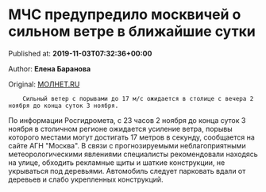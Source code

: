 
# МЧС предупредило москвичей о сильном ветре в ближайшие сутки

Published at: **2019-11-03T07:32:36+00:00**

Author: **Елена Баранова**

Original: [МОЛНЕТ.RU](https://www.molnet.ru/mos/ru/culture/o_717163)


        Сильный ветер с порывами до 17 м/с ожидается в столице с вечера 2 ноября до конца суток 3 ноября.
      
По информации Росгидромета, с 23 часов 2 ноября до конца суток 3 ноября в столичном регионе ожидается усиление ветра, порывы которого местами могут достигать 17 метров в секунду, сообщается на сайте АГН "Москва".
В связи с прогнозируемыми неблагоприятными метеорологическими явлениями специалисты рекомендовали находясь на улице, обходить рекламные щиты и шаткие конструкции, не укрываться под деревьями. Автомобиль следует парковать вдали от деревьев и слабо укрепленных конструкций.
